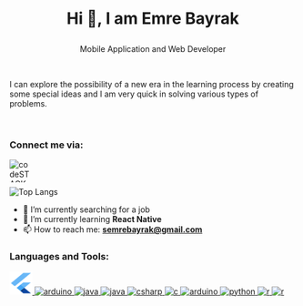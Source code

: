 #   <p align="center"> Hi 👋, I am Emre Bayrak</p>
   <p align="center">Mobile Application and Web Developer</p>

</br>

I can explore the possibility of a new era in the learning process by creating some special ideas and I am very quick in solving various types of problems.

</br>

### Connect me via:

[<img align="left" alt="codeSTACKr.com" height="40" width="40" src="https://user-images.githubusercontent.com/56845182/134655810-01935105-90cc-40eb-878a-c75c3e109ab7.png" />][linkedin]
<br />
<br />

![Top Langs](https://github-readme-stats.vercel.app/api/top-langs/?username=semrebayrak&layout=compact)
<!--
[![Anurag's GitHub stats](https://github-readme-stats.vercel.app/api?username=semrebayrak)](https://github.com/anuraghazra/github-readme-stats)
**semrebayrak/semrebayrak** is a ✨ _special_ ✨ repository because its `README.md` (this file) appears on your GitHub profile.
-->


- 🔭 I’m currently searching for a job
- 🌱 I’m currently learning **React Native**
- 📫 How to reach me: **semrebayrak@gmail.com**


<h3 align="left">Languages and Tools:</h3>
<p align="left"> 
<a href="https://flutter.dev/"><img src="https://raw.githubusercontent.com/dnfield/flutter_svg/7d374d7107561cbd906d7c0ca26fef02cc01e7c8/example/assets/flutter_logo.svg?sanitize=true" alt="flutter" width="40" height="40"/> </a>   
<a href="https://www.reactjs.org/"><img src="https://reactnative.dev/img/header_logo.svg" alt="arduino" width="40" height="40"/> </a>   
<a href="https://www.java.com/tr/"><img src="https://logoeps.com/wp-content/uploads/2011/06/java-logo-vector.png" alt="java" width="40" height="40"/> </a>   
<a href="https://unity.com/"><img src="https://www.ybsciler.com/styles/xengentr_ikon/Unity.png" alt="java" width="40" height="40"/> </a>  
<a href="https://docs.microsoft.com/tr-tr/dotnet/csharp/"><img src="https://static.cdnlogo.com/logos/c/27/c.svg" alt="csharp" width="40" height="40"/> </a>   
<a href="https://en.wikipedia.org/wiki/C_(programming_language)"><img src="https://upload.wikimedia.org/wikipedia/commons/thumb/1/18/C_Programming_Language.svg/1200px-C_Programming_Language.svg.png" alt="c" width="40" height="40"/> </a>    
<a href="https://www.arduino.cc/"><img src="https://cdn.worldvectorlogo.com/logos/arduino-1.svg" alt="arduino" width="40" height="40"/> </a>   
<a href="https://www.python.org/"><img src="https://upload.wikimedia.org/wikipedia/commons/thumb/c/c3/Python-logo-notext.svg/2048px-Python-logo-notext.svg.png" alt="python" width="40" height="40"/> </a>   
<a href="https://www.r-project.org/"><img src="https://stamsgroup.com/wp-content/uploads/2020/08/R.programming.png" alt="r" width="40" height="40"/> </a>     
<a href="https://git-scm.com/"><img src="https://git-scm.com/images/logos/downloads/Git-Icon-1788C.png" alt="r" width="40" height="40"/> </a>     
   
[linkedin]: https://linkedin.com/in/semrebayrak
[myrepository]: https://github.com/semrebayrak?tab=repositories
